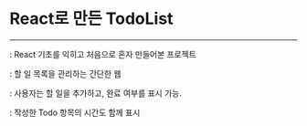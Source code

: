 # React로 만든 TodoList
---
: React 기초를 익히고 처음으로 혼자 만들어본 프로젝트

: 할 일 목록을 관리하는 간단한 웹

: 사용자는 할 일을 추가하고, 완료 여부를 표시 가능.

: 작성한 Todo 항목의 시간도 함께 표시

